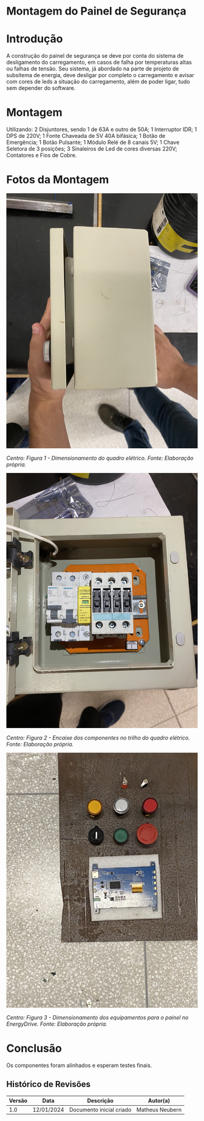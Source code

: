 # Montagem do Painel de Segurança

# Introdução

A construção do painel de segurança se deve por conta do sistema de desligamento do carregamento, em casos de falha por temperaturas altas ou falhas de tensão. Seu sistema, já abordado na parte de projeto de subsitema de energia, deve desligar por completo o carregamento e avisar com cores de leds a situação do carregamento, além de poder ligar, tudo sem depender do software.

# Montagem

Utilizando: 2 Disjuntores, sendo 1 de 63A e outro de 50A; 1 Interruptor IDR; 1 DPS de 220V; 1 Fonte Chaveada de 5V 40A bifásica; 1 Botão de Emergência; 1 Botão Pulsante; 1 Módulo Relé de 8 canais 5V; 1 Chave Seletora de 3 posições; 3 Sinaleiros de Led de cores diversas 220V; Contatores e Fios de Cobre.

# Fotos da Montagem

![Montagem do Painel](../assets/eletronica-energia/Montagem_do_Painel2.jpeg)

_Centro: Figura 1 - Dimensionamento do quadro elétrico. Fonte: Elaboração própria._

![Montagem do Painel](../assets/eletronica-energia/Montagem_do_Painel.jpeg)

_Centro: Figura 2 - Encaixe dos componentes no trilho do quadro elétrico. Fonte: Elaboração própria._

![Montagem do Painel](../assets/eletronica-energia/Montagem_do_Painel3.jpeg)

_Centro: Figura 3 - Dimensionamento dos equipamentos para o painel no EnergyDrive. Fonte: Elaboração própria._

# Conclusão
Os componentes foram alinhados e esperam testes finais.

## Histórico de Revisões

| Versão | Data       | Descrição                       | Autor(a)      |
|--------|------------|---------------------------------|---------------|
| 1.0    | 12/01/2024 | Documento inicial criado       | Matheus Neubern |